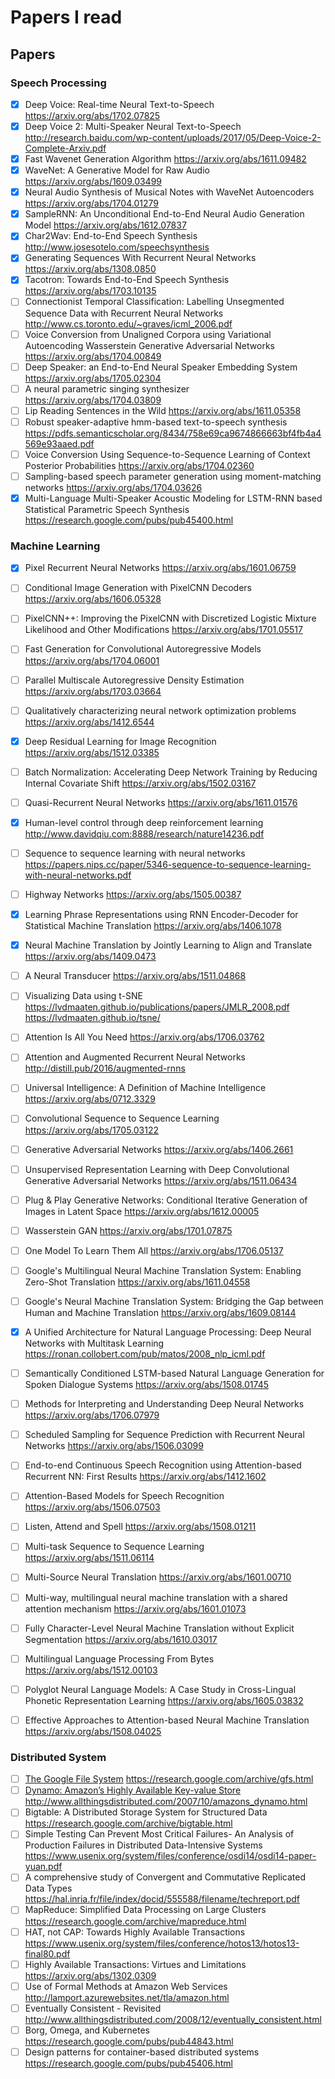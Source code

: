 # Papers I read



## Papers

### Speech Processing

- [x] Deep Voice: Real-time Neural Text-to-Speech  https://arxiv.org/abs/1702.07825
- [x] Deep Voice 2: Multi-Speaker Neural Text-to-Speech http://research.baidu.com/wp-content/uploads/2017/05/Deep-Voice-2-Complete-Arxiv.pdf
- [x] Fast Wavenet Generation Algorithm https://arxiv.org/abs/1611.09482
- [x] WaveNet: A Generative Model for Raw Audio https://arxiv.org/abs/1609.03499
- [x] Neural Audio Synthesis of Musical Notes with WaveNet Autoencoders https://arxiv.org/abs/1704.01279
- [x] SampleRNN: An Unconditional End-to-End Neural Audio Generation Model https://arxiv.org/abs/1612.07837
- [x] Char2Wav: End-to-End Speech Synthesis http://www.josesotelo.com/speechsynthesis
- [x] Generating Sequences With Recurrent Neural Networks https://arxiv.org/abs/1308.0850
- [x] Tacotron: Towards End-to-End Speech Synthesis https://arxiv.org/abs/1703.10135
- [ ] Connectionist Temporal Classification: Labelling Unsegmented Sequence Data with Recurrent Neural Networks http://www.cs.toronto.edu/~graves/icml_2006.pdf
- [ ] Voice Conversion from Unaligned Corpora using Variational Autoencoding Wasserstein Generative Adversarial Networks https://arxiv.org/abs/1704.00849
- [ ] Deep Speaker: an End-to-End Neural Speaker Embedding System https://arxiv.org/abs/1705.02304
- [ ] A neural parametric singing synthesizer https://arxiv.org/abs/1704.03809
- [ ] Lip Reading Sentences in the Wild https://arxiv.org/abs/1611.05358
- [ ] Robust speaker-adaptive hmm-based text-to-speech synthesis https://pdfs.semanticscholar.org/8434/758e69ca9674866663bf4fb4a4569e93aaed.pdf
- [ ] Voice Conversion Using Sequence-to-Sequence Learning of Context Posterior Probabilities https://arxiv.org/abs/1704.02360
- [ ] Sampling-based speech parameter generation using moment-matching networks https://arxiv.org/abs/1704.03626
- [x] Multi-Language Multi-Speaker Acoustic Modeling for LSTM-RNN based Statistical Parametric Speech Synthesis https://research.google.com/pubs/pub45400.html

### Machine Learning

- [x] Pixel Recurrent Neural Networks https://arxiv.org/abs/1601.06759
- [ ] Conditional Image Generation with PixelCNN Decoders https://arxiv.org/abs/1606.05328
- [ ] PixelCNN++: Improving the PixelCNN with Discretized Logistic Mixture Likelihood and Other Modifications https://arxiv.org/abs/1701.05517
- [ ] Fast Generation for Convolutional Autoregressive Models https://arxiv.org/abs/1704.06001
- [ ] Parallel Multiscale Autoregressive Density Estimation https://arxiv.org/abs/1703.03664
- [ ] Qualitatively characterizing neural network optimization problems https://arxiv.org/abs/1412.6544
- [x] Deep Residual Learning for Image Recognition https://arxiv.org/abs/1512.03385
- [ ] Batch Normalization: Accelerating Deep Network Training by Reducing Internal Covariate Shift https://arxiv.org/abs/1502.03167
- [ ] Quasi-Recurrent Neural Networks https://arxiv.org/abs/1611.01576
- [x] Human-level control through deep reinforcement learning http://www.davidqiu.com:8888/research/nature14236.pdf
- [ ] Sequence to sequence learning with neural networks https://papers.nips.cc/paper/5346-sequence-to-sequence-learning-with-neural-networks.pdf
- [ ] Highway Networks https://arxiv.org/abs/1505.00387
- [x] Learning Phrase Representations using RNN Encoder-Decoder for Statistical Machine Translation https://arxiv.org/abs/1406.1078
- [x] Neural Machine Translation by Jointly Learning to Align and Translate https://arxiv.org/abs/1409.0473
- [ ] A Neural Transducer https://arxiv.org/abs/1511.04868
- [ ] Visualizing Data using t-SNE https://lvdmaaten.github.io/publications/papers/JMLR_2008.pdf https://lvdmaaten.github.io/tsne/
- [ ] Attention Is All You Need https://arxiv.org/abs/1706.03762
- [ ] Attention and Augmented Recurrent Neural Networks http://distill.pub/2016/augmented-rnns
- [ ] Universal Intelligence: A Definition of Machine Intelligence https://arxiv.org/abs/0712.3329
- [ ] Convolutional Sequence to Sequence Learning https://arxiv.org/abs/1705.03122
- [ ] Generative Adversarial Networks https://arxiv.org/abs/1406.2661
- [ ] Unsupervised Representation Learning with Deep Convolutional Generative Adversarial Networks https://arxiv.org/abs/1511.06434
- [ ] Plug & Play Generative Networks: Conditional Iterative Generation of Images in Latent Space https://arxiv.org/abs/1612.00005
- [ ] Wasserstein GAN https://arxiv.org/abs/1701.07875
- [ ] One Model To Learn Them All https://arxiv.org/abs/1706.05137
- [ ] Google's Multilingual Neural Machine Translation System: Enabling Zero-Shot Translation https://arxiv.org/abs/1611.04558
- [ ] Google's Neural Machine Translation System: Bridging the Gap between Human and Machine Translation https://arxiv.org/abs/1609.08144
- [x] A Unified Architecture for Natural Language Processing:
Deep Neural Networks with Multitask Learning https://ronan.collobert.com/pub/matos/2008_nlp_icml.pdf
- [ ] Semantically Conditioned LSTM-based Natural Language Generation for Spoken Dialogue Systems https://arxiv.org/abs/1508.01745
- [ ] Methods for Interpreting and Understanding Deep Neural Networks https://arxiv.org/abs/1706.07979
- [ ] Scheduled Sampling for Sequence Prediction with Recurrent Neural Networks https://arxiv.org/abs/1506.03099
- [ ] End-to-end Continuous Speech Recognition using Attention-based Recurrent NN: First Results https://arxiv.org/abs/1412.1602
- [ ] Attention-Based Models for Speech Recognition https://arxiv.org/abs/1506.07503
- [ ] Listen, Attend and Spell https://arxiv.org/abs/1508.01211
- [ ] Multi-task Sequence to Sequence Learning https://arxiv.org/abs/1511.06114
- [ ] Multi-Source Neural Translation https://arxiv.org/abs/1601.00710
- [ ] Multi-way, multilingual neural machine translation with a shared attention mechanism https://arxiv.org/abs/1601.01073
- [ ] Fully Character-Level Neural Machine Translation without Explicit Segmentation https://arxiv.org/abs/1610.03017
- [ ] Multilingual Language Processing From Bytes https://arxiv.org/abs/1512.00103
- [ ] Polyglot Neural Language Models: A Case Study in Cross-Lingual Phonetic Representation Learning https://arxiv.org/abs/1605.03832
- [ ] Effective Approaches to Attention-based Neural Machine Translation https://arxiv.org/abs/1508.04025


### Distributed System

- [ ] [The Google File System](https://github.com/TanUkkii007/blog/blob/master/gfs.md) https://research.google.com/archive/gfs.html
- [ ] [Dynamo: Amazon’s Highly Available Key-value Store](https://github.com/TanUkkii007/blog/blob/master/amazon_dynamo.md) http://www.allthingsdistributed.com/2007/10/amazons_dynamo.html
- [ ] Bigtable: A Distributed Storage System for Structured Data https://research.google.com/archive/bigtable.html
- [ ] Simple Testing Can Prevent Most Critical Failures- An Analysis of Production Failures in Distributed Data-Intensive Systems https://www.usenix.org/system/files/conference/osdi14/osdi14-paper-yuan.pdf
- [ ] A comprehensive study of Convergent and Commutative
Replicated Data Types https://hal.inria.fr/file/index/docid/555588/filename/techreport.pdf
- [ ] MapReduce: Simplified Data Processing on Large Clusters https://research.google.com/archive/mapreduce.html
- [ ] HAT, not CAP: Towards Highly Available Transactions https://www.usenix.org/system/files/conference/hotos13/hotos13-final80.pdf
- [ ] Highly Available Transactions: Virtues and Limitations https://arxiv.org/abs/1302.0309
- [ ] Use of Formal Methods at Amazon Web Services http://lamport.azurewebsites.net/tla/amazon.html
- [ ] Eventually Consistent - Revisited http://www.allthingsdistributed.com/2008/12/eventually_consistent.html
- [ ] Borg, Omega, and Kubernetes  https://research.google.com/pubs/pub44843.html
- [ ] Design patterns for container-based distributed systems https://research.google.com/pubs/pub45406.html
